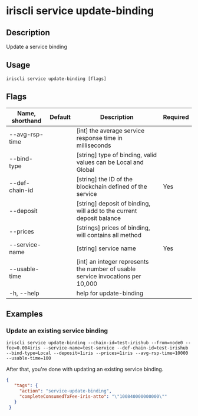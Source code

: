 # iriscli service update-binding 

## Description

Update a service binding

## Usage

```
iriscli service update-binding [flags]
```

## Flags
| Name, shorthand       | Default                 | Description                                                                                                                                           | Required |
| --------------------- | ----------------------- | ----------------------------------------------------------------------------------------------------------------------------------------------------- | -------- |
| --avg-rsp-time        |                         | [int] the average service response time in milliseconds                                                                                               |          |
| --bind-type           |                         | [string] type of binding, valid values can be Local and Global                                                                                        |          |
| --def-chain-id        |                         | [string] the ID of the blockchain defined of the service                                                                                              |  Yes     |
| --deposit             |                         | [string] deposit of binding, will add to the current deposit balance                                                                                  |          |
| --prices              |                         | [strings] prices of binding, will contains all method                                                                                                 |          |
| --service-name        |                         | [string] service name                                                                                                                                 |  Yes     |
| --usable-time         |                         | [int] an integer represents the number of usable service invocations per 10,000                                                                       |          |
| -h, --help            |                         | help for update-binding                                                                                                                               |          |

## Examples

### Update an existing service binding
```shell
iriscli service update-binding --chain-id=test-irishub --from=node0 --fee=0.004iris --service-name=test-service --def-chain-id=test-irishub --bind-type=Local --deposit=1iris --prices=1iris --avg-rsp-time=10000 --usable-time=100
```

After that, you're done with updating an existing service binding.

```json
{
   "tags": {
     "action": "service-update-binding",
     "completeConsumedTxFee-iris-atto": "\"100840000000000\""
   }
 }
```

